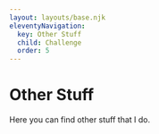 ```yaml
---
layout: layouts/base.njk
eleventyNavigation:
  key: Other Stuff
  child: Challenge
  order: 5
---
```

# Other Stuff

Here you can find other stuff that I do.

